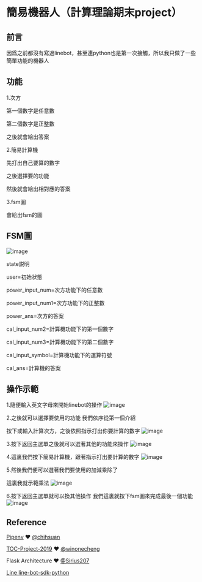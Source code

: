 # 簡易機器人（計算理論期末project）
## 前言
因爲之前都沒有寫過linebot，甚至連python也是第一次接觸，所以我只做了一些簡單功能的機器人

## 功能

1.次方

第一個數字是任意數

第二個數字是正整數


之後就會給出答案

2.簡易計算機

先打出自己要算的數字

之後選擇要的功能

然後就會給出相對應的答案

3.fsm圖

會給出fsm的圖

## FSM圖
![image](https://raw.githubusercontent.com/sl111000/linebot/master/img/fsm.jpg)

state説明

user=初始狀態

power_input_num=次方功能下的任意數

power_input_num1=次方功能下的正整數

power_ans=次方的答案

cal_input_num2=計算機功能下的第一個數字

cal_input_num3=計算機功能下的第二個數字

cal_input_symbol=計算機功能下的運算符號

cal_ans=計算機的答案

## 操作示範
1.隨便輸入英文字母來開始linebot的操作
![image](https://raw.githubusercontent.com/sl111000/linebot/master/img/1.jpg)

2.之後就可以選擇要使用的功能 我們依序從第一個介紹 

按下或輸入計算次方，之後依照指示打出你要計算的數字
![image](https://raw.githubusercontent.com/sl111000/linebot/master/img/2.jpg)

3.按下返回主選單之後就可以選著其他的功能來操作
![image](https://raw.githubusercontent.com/sl111000/linebot/master/img/3.jpg)

4.這裏我們按下簡易計算機，跟著指示打出要計算的數字
![image](https://raw.githubusercontent.com/sl111000/linebot/master/img/4.jpg)

5.然後我們便可以選著我們要使用的加減乘除了

這裏我就示範乘法
![image](https://raw.githubusercontent.com/sl111000/linebot/master/img/5.jpg)

6.按下返回主選單就可以換其他操作
我們這裏就按下fsm圖來完成最後一個功能
![image](https://raw.githubusercontent.com/sl111000/linebot/master/img/6.jpg)





## Reference
[Pipenv](https://medium.com/@chihsuan/pipenv-更簡單-更快速的-python-套件管理工具-135a47e504f4) ❤️ [@chihsuan](https://github.com/chihsuan)

[TOC-Project-2019](https://github.com/winonecheng/TOC-Project-2019) ❤️ [@winonecheng](https://github.com/winonecheng)

Flask Architecture ❤️ [@Sirius207](https://github.com/Sirius207)

[Line line-bot-sdk-python](https://github.com/line/line-bot-sdk-python/tree/master/examples/flask-echo)
